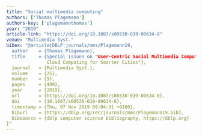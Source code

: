 ```yaml
---
title: "Social multimedia computing"
authors: ['Thomas Plagemann']
authors-key: ['plagemannthomas']
year: "2019"
article-link: "https://doi.org/10.1007/s00530-019-00634-8"
venue: "Multimedia Syst."
bibex: "@article{DBLP:journals/mms/Plagemann19,
  author    = {Thomas Plagemann},
  title     = {Special issues on "User-Centric Social Multimedia Computing" and "Multimedia
               Cloud Computing for Smarter Cities"},
  journal   = {Multimedia Syst.},
  volume    = {25},
  number    = {5},
  pages     = {449},
  year      = {2019},
  url       = {https://doi.org/10.1007/s00530-019-00634-8},
  doi       = {10.1007/s00530-019-00634-8},
  timestamp = {Thu, 07 Nov 2019 09:04:31 +0100},
  biburl    = {https://dblp.org/rec/journals/mms/Plagemann19.bib},
  bibsource = {dblp computer science bibliography, https://dblp.org}
}"
---
```

